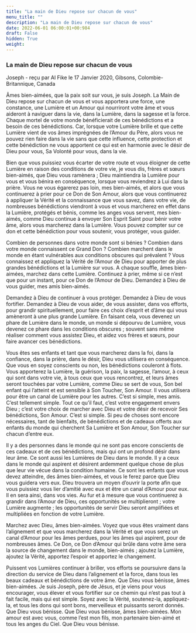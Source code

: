 ```yaml
---
title: "La main de Dieu repose sur chacun de vous"
menu_title: ""
description: "La main de Dieu repose sur chacun de vous"
date: 2022-06-01 06:00:01+00:984
draft: False
hidden: True
weight:
---
```

### La main de Dieu repose sur chacun de vous

Joseph - reçu par Al Fike le 17 Janvier 2020, Gibsons, Colombie-Britannique, Canada

Âmes bien-aimées, que la paix soit sur vous, je suis Joseph. La Main de Dieu repose sur chacun de vous et vous apportera une force, une constance, une Lumière et un Amour qui nourriront votre âme et vous aideront à naviguer dans la vie, dans la Lumière, dans la sagesse et la force. Chaque mortel de votre monde bénéficierait de ces bénédictions et a besoin de ces bénédictions. Car, lorsque votre Lumière brille et que cette Lumière vient de vos âmes imprégnées de l’Amour du Père, alors vous ne pouvez rien faire dans la vie sans que cette influence, cette protection et cette bénédiction ne vous apportent ce qui est en harmonie avec le désir de Dieu pour vous, Sa Volonté pour vous, dans la vie.

Bien que vous puissiez vous écarter de votre route et vous éloigner de cette Lumière en raison des conditions de votre vie, je vous dis, frères et sœurs bien-aimés, que Dieu vous ramènera ; Dieu maintiendra la Lumière pour vous et vous bénira en conséquence, lorsque vous reviendrez à Lui dans la prière. Vous ne vous égarerez pas loin, mes bien-aimés, et alors que vous continuerez à prier pour ce Don de Son Amour, alors que vous continuerez à appliquer la Vérité et la connaissance que vous savez, dans votre vie, de nombreuses bénédictions viendront à vous et vous marcherez en effet dans la Lumière, protégés et bénis, comme les anges vous servent, mes bien-aimés, comme Dieu continue à envoyer Son Esprit Saint pour bénir votre âme, alors vous marcherez dans la Lumière. Vous pouvez compter sur ce don et cette bénédiction pour vous soutenir, vous protéger, vous guider.

Combien de personnes dans votre monde sont si bénies ? Combien dans votre monde connaissent ce Grand Don ? Combien marchent dans le monde en étant vulnérables aux conditions obscures qui prévalent ? Vous connaissez et appliquez la Vérité de l’Amour de Dieu pour apporter de plus grandes bénédictions et la Lumière sur vous. A chaque souffle, âmes bien-aimées, marchez dans cette Lumière. Continuez à prier, même si ce n’est que pour un instant, pour ce Don de l’Amour de Dieu. Demandez à Dieu de vous guider, mes amis bien-aimés.

Demandez à Dieu de continuer à vous protéger. Demandez à Dieu de vous fortifier. Demandez à Dieu de vous aider, de vous assister, dans vos efforts, pour grandir spirituellement, pour faire ces choix d’esprit et d’âme qui vous amèneront à une plus grande Lumière. En faisant cela, vous devenez un phare de Lumière dans le monde, un monde si dépourvu de Lumière, vous devenez ce phare dans les conditions obscures ; souvent sans même réaliser comment vous assistez Dieu, et aidez vos frères et sœurs, pour faire avancer ces bénédictions.

Vous êtes ses enfants et tant que vous marcherez dans la foi, dans la confiance, dans la prière, dans le désir, Dieu vous utilisera en conséquence. Que vous en soyez conscients ou non, les bénédictions couleront à flots. Vous apporterez la Lumière, la guérison, la paix, la sagesse, l’amour, à ceux qui sont dans votre vie, à tous ceux que vous rencontrez, et leurs âmes seront touchées par votre Lumière, comme Dieu se sert de vous, Son bel enfant qui l’atteint et est sensible à Son Toucher, Son Amour. Il vous utilisera pour être un canal de Lumière pour les autres. C’est si simple, mes amis. C’est tellement simple. Tout ce qu’il faut, c’est votre engagement envers Dieu ; c’est votre choix de marcher avec Dieu et votre désir de recevoir Ses bénédictions, Son Amour. C’est si simple. Si peu de choses sont encore nécessaires, tant de bienfaits, de bénédictions et de cadeaux offerts aux enfants du monde qui cherchent Sa Lumière et Son Amour, Son Toucher sur chacun d’entre eux.

Il y a des personnes dans le monde qui ne sont pas encore conscients de ces cadeaux et de ces bénédictions, mais qui ont un profond désir dans leur âme. Ce sont aussi les Lumières de Dieu dans le monde. Il y a ceux dans le monde qui aspirent et désirent ardemment quelque chose de plus que leur vie vécue dans la condition humaine. Ce sont les enfants que vous devez atteindre, des âmes bien-aimées, et vous le ferez parce que Dieu vous guidera vers eux. Dieu trouvera un moyen d’ouvrir la porte afin que vous puissiez vous lier d’amitié avec eux et être un canal d’Amour pour eux. Il en sera ainsi, dans vos vies. Au fur et à mesure que vous continuerez à grandir dans l’Amour de Dieu, ces opportunités se multiplieront ; votre Lumière augmente ; les opportunités de servir Dieu seront amplifiées et multipliées en fonction de votre Lumière.

Marchez avec Dieu, âmes bien-aimées. Voyez que vous êtes vraiment dans l’alignement et que vous marcherez dans la Vérité et que vous serez un canal d’Amour pour les âmes perdues, pour les âmes qui aspirent, pour de nombreuses âmes. Ce Don, ce Don d’Amour qui brûle dans votre âme sera la source de changement dans le monde, bien-aimés ; ajoutez la Lumière, ajoutez la Vérité, apportez l’espoir et apportez le changement.

Puissent vos Lumières continuer à briller, vos efforts se poursuivre dans la direction du service de Dieu dans l’alignement et la force, dans tous les beaux cadeaux et bénédictions de votre âme. Que Dieu vous bénisse, âmes bien-aimées. Je suis Joseph, père de Jésus, et je viens pour vous encourager, vous élever et vous fortifier sur ce chemin qui n’est pas tout à fait facile, mais qui est simple. Soyez avec la Vérité, soutenez-la, appliquez-la, et tous les dons qui sont bons, merveilleux et puissants seront donnés. Que Dieu vous bénisse. Que Dieu vous bénisse, âmes bien-aimées. Mon amour est avec vous, comme l’est mon fils, mon partenaire bien-aimé et tous les anges du Ciel. Que Dieu vous bénisse.



